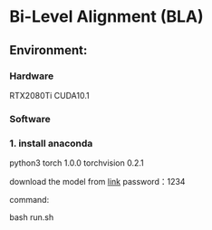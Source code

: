 # Bi-Level Alignment (BLA)

## Environment:
### Hardware
RTX2080Ti CUDA10.1 
### Software

### 1. install anaconda

python3 torch 1.0.0 torchvision 0.2.1

download the model from [link](https://pan.baidu.com/s/1c8wPararIxJlhiC7aHBpvw ) password：1234

command:

bash run.sh


